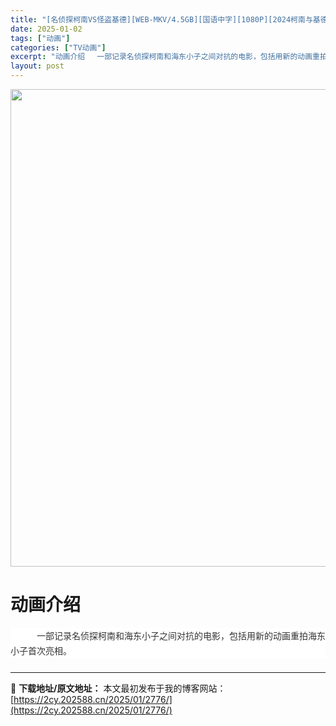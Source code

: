```yaml
---
title: "[名侦探柯南VS怪盗基德][WEB-MKV/4.5GB][国语中字][1080P][2024柯南与基德]"
date: 2025-01-02
tags: ["动画"]
categories: ["TV动画"]
excerpt: "动画介绍 　一部记录名侦探柯南和海东小子之间对抗的电影，包括用新的动画重拍海东小子首次亮相。"
layout: post
---
```


<img class="aligncenter size-full wp-image-2922" src="https://2cy.202588.cn/wp-content/uploads/2025/01/2025010210154292.webp" alt="" width="540" height="764" />
<h1 style="white-space: normal; text-align: left;">动画介绍</h1>
<div style="white-space: normal; overflow-wrap: break-word; color: #333333; margin-bottom: 15px; text-indent: 2em; line-height: 24px; zoom: 1; font-family: 'Helvetica Neue', Helvetica, Arial, 'PingFang SC', 'Hiragino Sans GB', 'Microsoft YaHei', 'WenQuanYi Micro Hei', sans-serif; background-color: #ffffff; text-align: left;" data-pid="5">
<div style="overflow-wrap: break-word; margin-bottom: 15px; text-indent: 2em; line-height: 24px; zoom: 1; text-align: left;" data-pid="4">
<div style="overflow-wrap: break-word; margin-bottom: 15px; text-indent: 2em; line-height: 24px; zoom: 1; text-align: left;" data-pid="12">
<div style="overflow-wrap: break-word; margin-bottom: 15px; text-indent: 2em; line-height: 24px; zoom: 1; text-align: left;" data-pid="3">
<div style="overflow-wrap: break-word; color: #333333; margin-bottom: 15px; text-indent: 28px; line-height: 24px; zoom: 1; font-family: 'Helvetica Neue', Helvetica, Arial, 'PingFang SC', 'Hiragino Sans GB', 'Microsoft YaHei', 'WenQuanYi Micro Hei', sans-serif; white-space: normal; background-color: #ffffff; text-align: left;" data-pid="1">　一部记录名侦探柯南和海东小子之间对抗的电影，包括用新的动画重拍海东小子首次亮相。</div>
</div>
</div>
</div>
</div>
<h3 style="white-space: normal; text-align: left;"></h3>

---
📖 **下载地址/原文地址：** 本文最初发布于我的博客网站：[https://2cy.202588.cn/2025/01/2776/](https://2cy.202588.cn/2025/01/2776/)
